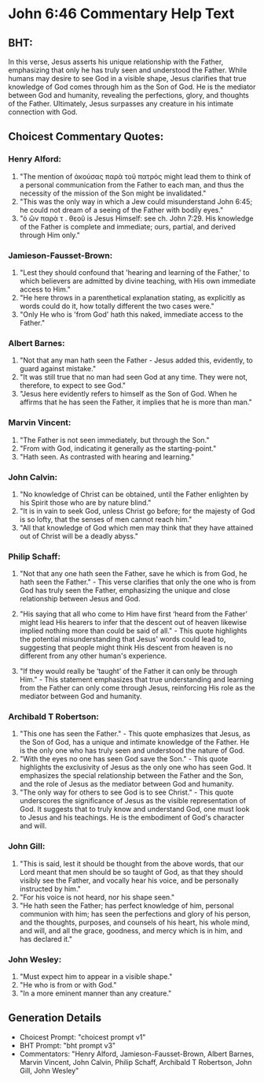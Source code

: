 # John 6:46 Commentary Help Text

## BHT:
In this verse, Jesus asserts his unique relationship with the Father, emphasizing that only he has truly seen and understood the Father. While humans may desire to see God in a visible shape, Jesus clarifies that true knowledge of God comes through him as the Son of God. He is the mediator between God and humanity, revealing the perfections, glory, and thoughts of the Father. Ultimately, Jesus surpasses any creature in his intimate connection with God.

## Choicest Commentary Quotes:
### Henry Alford:
1. "The mention of ἀκούσας παρὰ τοῦ πατρός might lead them to think of a personal communication from the Father to each man, and thus the necessity of the mission of the Son might be invalidated."
2. "This was the only way in which a Jew could misunderstand John 6:45; he could not dream of a seeing of the Father with bodily eyes."
3. "ὁ ὢν παρὰ τ . θεοῦ is Jesus Himself: see ch. John 7:29. His knowledge of the Father is complete and immediate; ours, partial, and derived through Him only."

### Jamieson-Fausset-Brown:
1. "Lest they should confound that 'hearing and learning of the Father,' to which believers are admitted by divine teaching, with His own immediate access to Him."
2. "He here throws in a parenthetical explanation stating, as explicitly as words could do it, how totally different the two cases were."
3. "Only He who is 'from God' hath this naked, immediate access to the Father."

### Albert Barnes:
1. "Not that any man hath seen the Father - Jesus added this, evidently, to guard against mistake."
2. "It was still true that no man had seen God at any time. They were not, therefore, to expect to see God."
3. "Jesus here evidently refers to himself as the Son of God. When he affirms that he has seen the Father, it implies that he is more than man."

### Marvin Vincent:
1. "The Father is not seen immediately, but through the Son."
2. "From with God, indicating it generally as the starting-point."
3. "Hath seen. As contrasted with hearing and learning."

### John Calvin:
1. "No knowledge of Christ can be obtained, until the Father enlighten by his Spirit those who are by nature blind."
2. "It is in vain to seek God, unless Christ go before; for the majesty of God is so lofty, that the senses of men cannot reach him."
3. "All that knowledge of God which men may think that they have attained out of Christ will be a deadly abyss."

### Philip Schaff:
1. "Not that any one hath seen the Father, save he which is from God, he hath seen the Father." - This verse clarifies that only the one who is from God has truly seen the Father, emphasizing the unique and close relationship between Jesus and God.

2. "His saying that all who come to Him have first ‘heard from the Father’ might lead His hearers to infer that the descent out of heaven likewise implied nothing more than could be said of all." - This quote highlights the potential misunderstanding that Jesus' words could lead to, suggesting that people might think His descent from heaven is no different from any other human's experience.

3. "If they would really be ‘taught’ of the Father it can only be through Him." - This statement emphasizes that true understanding and learning from the Father can only come through Jesus, reinforcing His role as the mediator between God and humanity.

### Archibald T Robertson:
1. "This one has seen the Father." - This quote emphasizes that Jesus, as the Son of God, has a unique and intimate knowledge of the Father. He is the only one who has truly seen and understood the nature of God.
2. "With the eyes no one has seen God save the Son." - This quote highlights the exclusivity of Jesus as the only one who has seen God. It emphasizes the special relationship between the Father and the Son, and the role of Jesus as the mediator between God and humanity.
3. "The only way for others to see God is to see Christ." - This quote underscores the significance of Jesus as the visible representation of God. It suggests that to truly know and understand God, one must look to Jesus and his teachings. He is the embodiment of God's character and will.

### John Gill:
1. "This is said, lest it should be thought from the above words, that our Lord meant that men should be so taught of God, as that they should visibly see the Father, and vocally hear his voice, and be personally instructed by him."
2. "For his voice is not heard, nor his shape seen."
3. "He hath seen the Father; has perfect knowledge of him, personal communion with him; has seen the perfections and glory of his person, and the thoughts, purposes, and counsels of his heart, his whole mind, and will, and all the grace, goodness, and mercy which is in him, and has declared it."

### John Wesley:
1. "Must expect him to appear in a visible shape."
2. "He who is from or with God."
3. "In a more eminent manner than any creature."


## Generation Details
- Choicest Prompt: "choicest prompt v1"
- BHT Prompt: "bht prompt v3"
- Commentators: "Henry Alford, Jamieson-Fausset-Brown, Albert Barnes, Marvin Vincent, John Calvin, Philip Schaff, Archibald T Robertson, John Gill, John Wesley"
